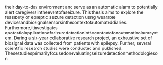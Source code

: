 their day-to-day environment and serve as an automatic alarm to potentially alert caregivers
intheeventofaseizure.
This thesis aims to explore the feasibility of epileptic seizure detection using wearable
devicesandbiosignalsensorsinthecontextofautomateddiaries. Furthermore,itinvestigates
apotentialapplicationofseizuredetectioninthecontextofanautomaticalarmsystem. During
a six-year collaborative research project, an exhaustive set of biosignal data was collected
from patients with epilepsy. Further, several scientific research studies were conducted and
published. Thesestudiesprimarilyfocusedonevaluatingseizuredetectionmethodologieson